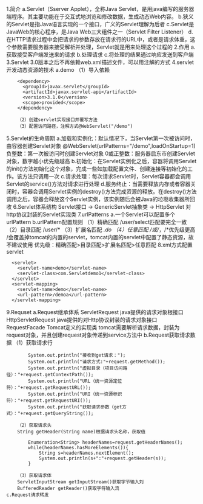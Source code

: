 1.简介
    a.Servlet（Sserver Applet），全称Java Servlet，是用java编写的服务器端程序。其主要功能在于交互式地浏览和修改数据，生成动态Web内容。
    b.狭义的Servlet是指Java语言实现的一个接口，广义的Servlet理解为后者
    c.Servlet是JavaWeb的核心程序，是Java Web三大组件之一（Servlet Filter Listener）
    d.在HTTP请求过程中会把请求的参数存放在请求行的URL中，或者是请求体重，这个参数需要服务器来接受解析并处理，Servlet就是用来处理这个过程的
2.作用
    a.获取接受客户端发送来的请求
    b.处理请求
    c.将处理的结果通过响应发送到客户端
3.Servlet 3.0版本之后不再依赖web.xml描述文件，可以用注解的方式
4.servlet开发动态资源的技术
    a.demo
        （1）导入依赖
```
    <dependency>
      <groupId>javax.servlet</groupId>
      <artifactId>javax.servlet-api</artifactId>
      <version>3.1.0</version>
      <scope>provided</scope>
    </dependency>
```
        （2）创建servlet实现接口并覆写方法
        （3）配置访问路径，注解方式@WebServlet("/demo")
5.Servlet的生命周期
    a.加载和实例化：默认情况下，当Servlet第一次被访问时，由容器创建Servlet对象
        @WebServlet(urlPatterns="/demo",loadOnStartup=1)
            负整数：第一次被访问时创建Servlet对象
            0或正整数：服务器启东市创建Servlet对象，数字越小优先级越高
    b.初始化：在Servlet实例化之后，容器将调用Servlet的init()方法初始化这个对象，完成一些如加载配置文件、创建连接等初始化的工作。该方法只调用一次
    c.请求处理：每次请求Servlet时，Servlet容器都会调用Servlet的service()方法对请求进行处理
    d.服务终止：当需要释放内存或者容器关闭时，容器会调用Servlet实例的destroy()方法完成资源的释放。在destroy()方法调用之后，容器会释放这个Servlet实例，该实例随后会被Java的垃圾收集器所回收
6.Servlet体系结构
    Servlet接口 -> GenericServlet抽象类 -> HttpServlet 对 http协议封装的Servlet实现类
7.urlPatterns
    a.一个Servlet可以配置多个urlPattern
    b.urlPattern配置规则
        （1）精确匹配
            /user/select匹配要完全一致
        （2）目录匹配
            /user/*
        （3）扩展名匹配
            *.do
        （4）任意匹配
            /或/*，/*优先级更高
            /会覆盖掉tomcat的内置的servlet，tomcat内置的servlet中配置了静态资源，故不建议使用
        优先级：精确匹配>目录匹配>扩展名匹配>任意匹配
8.xml方式配置servlet
```
  <servlet>
    <servlet-name>demo</servlet-name>
    <servlet-class>com.Servletdemo1</servlet-class>
  </servlet>
  <servlet-mapping>
    <servlet-name>demo</servlet-name>
    <url-pattern>/demoa</url-pattern>
  </servlet-mapping>
```
9.Requset
    a.Request继承体系
        ServletRequest java提供的请求对象根接口
        HttpServletRequest java提供的对Http协议封装的请求对象接口
        RequestFacade Tomcat定义的实现类
        tomcat需要解析请求数据，封装为request对象，并且创建request对象传递到service方法中
    b.Request获取请求数据
        （1）获取请求行
```
        System.out.println("接收到get请求：");
        System.out.println("请求方式:"+request.getMethod());
        System.out.println("虚拟目录（项目访问路径）："+request.getContextPath());
        System.out.println("URL（统一资源定位符）："+request.getRequestURL());
        System.out.println("URI（统一资源标识符）："+request.getRequestURI());
        System.out.println("获取请求参数（get方式）："+request.getQueryString());
```
        （2）获取请求头
        String getHeader(String name)根据请求头名称，获取值
```
        Enumeration<String> headerNames=request.getHeaderNames();
        while(headerNames.hasMoreElements()){
            String s=headerNames.nextElement();
            System.out.println(s+":"+request.getHeader(s));
        }
```
        （3）获取请求体
        ServletInputStream getInputStream()获取字节输入刘
        BufferedReader getReader()获取字符输入流
    c.Request请求转发